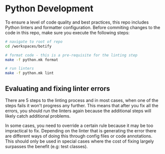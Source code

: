 # Python Development

To ensure a level of code quality and best practices, this repo includes Python linters and formatter configuration.
Before commiting changes to the code in this repo, make sure you execute the following steps:

```bash
# navigate to root of repo
cd /workspaces/botify

# format code - this is a pre-requisite for the linting step
make -f python.mk format

# run linters
make -f python.mk lint
```

## Evaluating and fixing linter errors

There are 5 steps to the linting process and in most cases, when one of the steps fails it won't progress any further. This means that after you fix all the errors, you should run the linters again because the additional steps will likely catch additional problems.

In some cases, you need to override a certain rule because it may be too impractical to fix. Depending on the linter that is generating the error there are different ways of doing this through config files or code annotations. This should only be used in special cases where the cost of fixing largely surpasses the benefit (e.g: test classes).
